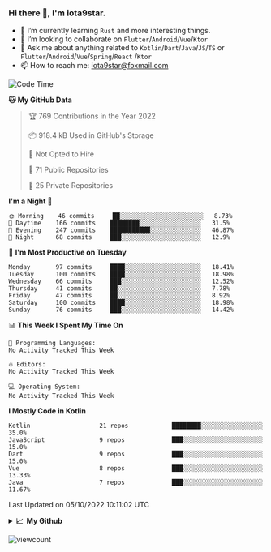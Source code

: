 ### Hi there 👋, I'm iota9star.

- 🌱 I’m currently learning `Rust` and more interesting things.
- 👯 I’m looking to collaborate on `Flutter`/`Android`/`Vue`/`Ktor`
- 💬 Ask me about anything related to `Kotlin`/`Dart`/`Java`/`JS`/`TS` or `Flutter`/`Android`/`Vue`/`Spring`/`React`
  /`Ktor`
- 📫 How to reach me: [iota9star@foxmail.com](iota9star@foxmail.com)



<!--START_SECTION:waka-->
![Code Time](http://img.shields.io/badge/Code%20Time-3%2C090%20hrs%2054%20mins-blue)

**🐱 My GitHub Data** 

> 🏆 769 Contributions in the Year 2022
 > 
> 📦 918.4 kB Used in GitHub's Storage 
 > 
> 🚫 Not Opted to Hire
 > 
> 📜 71 Public Repositories 
 > 
> 🔑 25 Private Repositories  
 > 
**I'm a Night 🦉** 

```text
🌞 Morning    46 commits     ██░░░░░░░░░░░░░░░░░░░░░░░   8.73% 
🌆 Daytime    166 commits    ████████░░░░░░░░░░░░░░░░░   31.5% 
🌃 Evening    247 commits    ███████████░░░░░░░░░░░░░░   46.87% 
🌙 Night      68 commits     ███░░░░░░░░░░░░░░░░░░░░░░   12.9%

```
📅 **I'm Most Productive on Tuesday** 

```text
Monday       97 commits     ████░░░░░░░░░░░░░░░░░░░░░   18.41% 
Tuesday      100 commits    ████░░░░░░░░░░░░░░░░░░░░░   18.98% 
Wednesday    66 commits     ███░░░░░░░░░░░░░░░░░░░░░░   12.52% 
Thursday     41 commits     ██░░░░░░░░░░░░░░░░░░░░░░░   7.78% 
Friday       47 commits     ██░░░░░░░░░░░░░░░░░░░░░░░   8.92% 
Saturday     100 commits    ████░░░░░░░░░░░░░░░░░░░░░   18.98% 
Sunday       76 commits     ███░░░░░░░░░░░░░░░░░░░░░░   14.42%

```


📊 **This Week I Spent My Time On** 

```text
💬 Programming Languages: 
No Activity Tracked This Week

🔥 Editors: 
No Activity Tracked This Week

💻 Operating System: 
No Activity Tracked This Week

```

**I Mostly Code in Kotlin** 

```text
Kotlin                   21 repos            ████████░░░░░░░░░░░░░░░░░   35.0% 
JavaScript               9 repos             ███░░░░░░░░░░░░░░░░░░░░░░   15.0% 
Dart                     9 repos             ███░░░░░░░░░░░░░░░░░░░░░░   15.0% 
Vue                      8 repos             ███░░░░░░░░░░░░░░░░░░░░░░   13.33% 
Java                     7 repos             ███░░░░░░░░░░░░░░░░░░░░░░   11.67%

```



 Last Updated on 05/10/2022 10:11:02 UTC
<!--END_SECTION:waka-->

<details>
  <summary><b>📈&nbsp;&nbsp;My Github</b></summary>
  <br>
  <img src='https://github-profile-trophy.vercel.app/?username=iota9star'>
  <img src='https://bad-apple-github-readme.vercel.app/api?show_bg=1&username=iota9star&hide_title=true'>
  <img src='http://cr-skills-chart-widget.azurewebsites.net/api/api?username=iota9star'>
</details>


![viewcount](https://count.getloli.com/get/@iota9star?theme=rule34)
